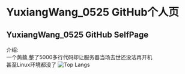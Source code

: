 # YuxiangWang_0525 GitHub个人页
## YuxiangWang_0525 GitHub SelfPage
介绍:  
一个蒟蒻,整了5000多行代码却让服务器当场去世还没法再开机  
甚至Linux环境都没了
![Top Langs](https://github-readme-stats-one-bice.vercel.app/api/top-langs/?username=YuxiangWang_0525&langs_count=10&layout=compact&role=OWNER,ORGANIZATION_MEMBER)
